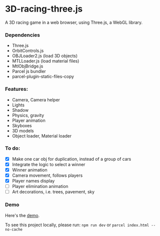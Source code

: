 # 3D-racing-three.js

A 3D racing game in a web browser, using Three.js, a WebGL library.

### Dependencies
- Three.js
- OrbitControls.js
- OBJLoader2.js (load 3D objects)
- MTLLoader.js (load material files)
- MtlObjBridge.js
- Parcel js bundler
- parcel-plugin-static-files-copy

### Features:
- Camera, Camera helper
- Lights
- Shadow
- Physics, gravity
- Player animation
- Skyboxes
- 3D models
- Object loader, Material loader


### To do:
- [x] Make one car obj for duplication, instead of a group of cars
- [x] Integrate the logic to select a winner 
- [x] Winner animation
- [x] Camera movement, follows players
- [x] Player names display
- [ ] Player elimination animation
- [ ] Art decorations, i.e. trees, pavement, sky

### Demo
Here's the [demo](https://3d-racing-three-js.vercel.app/).

To see this project locally, please run:
`npm run dev` or `parcel index.html --no-cache`
